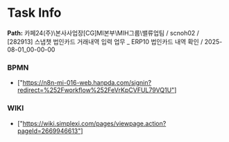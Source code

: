 # Task Info

**Path:** 카페24(주)\본사사업장\[CG]MI본부\MIH그룹\밸류업팀 / scnoh02 / [282913] 스냅챗 법인카드 거래내역 입력 업무 _ ERP10 법인카드 내역 확인 / 2025-08-01_00-00-00

### BPMN
- ["https://n8n-mi-016-web.hanpda.com/signin?redirect=%252Fworkflow%252FeVrKpCVFUL79VQ1U"]

### WIKI
- ["https://wiki.simplexi.com/pages/viewpage.action?pageId=2669946613"]

